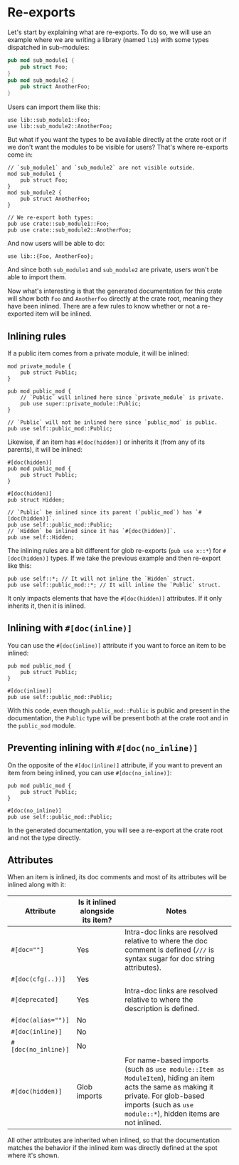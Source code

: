 # Re-exports

Let's start by explaining what are re-exports. To do so, we will use an example where we are
writing a library (named `lib`) with some types dispatched in sub-modules:

```rust
pub mod sub_module1 {
    pub struct Foo;
}
pub mod sub_module2 {
    pub struct AnotherFoo;
}
```

Users can import them like this:

```rust,ignore (inline)
use lib::sub_module1::Foo;
use lib::sub_module2::AnotherFoo;
```

But what if you want the types to be available directly at the crate root or if we don't want the
modules to be visible for users? That's where re-exports come in:

```rust,ignore (inline)
// `sub_module1` and `sub_module2` are not visible outside.
mod sub_module1 {
    pub struct Foo;
}
mod sub_module2 {
    pub struct AnotherFoo;
}

// We re-export both types:
pub use crate::sub_module1::Foo;
pub use crate::sub_module2::AnotherFoo;
```

And now users will be able to do:

```rust,ignore (inline)
use lib::{Foo, AnotherFoo};
```

And since both `sub_module1` and `sub_module2` are private, users won't be able to import them.

Now what's interesting is that the generated documentation for this crate will show both `Foo` and
`AnotherFoo` directly at the crate root, meaning they have been inlined. There are a few rules to
know whether or not a re-exported item will be inlined.

## Inlining rules

If a public item comes from a private module, it will be inlined:

```rust,ignore (inline)
mod private_module {
    pub struct Public;
}

pub mod public_mod {
    // `Public` will inlined here since `private_module` is private.
    pub use super::private_module::Public;
}

// `Public` will not be inlined here since `public_mod` is public.
pub use self::public_mod::Public;
```

Likewise, if an item has `#[doc(hidden)]` or inherits it (from any of its parents), it
will be inlined:

```rust,ignore (inline)
#[doc(hidden)]
pub mod public_mod {
    pub struct Public;
}

#[doc(hidden)]
pub struct Hidden;

// `Public` be inlined since its parent (`public_mod`) has `#[doc(hidden)]`.
pub use self::public_mod::Public;
// `Hidden` be inlined since it has `#[doc(hidden)]`.
pub use self::Hidden;
```

The inlining rules are a bit different for glob re-exports (`pub use x::*`) for `#[doc(hidden)]`
types. If we take the previous example and then re-export like this:

```rust,ignore (inline)
pub use self::*; // It will not inline the `Hidden` struct.
pub use self::public_mod::*; // It will inline the `Public` struct.
```

It only impacts elements that have the `#[doc(hidden)]` attributes. If it only inherits it, then it
is inlined.

## Inlining with `#[doc(inline)]`

You can use the `#[doc(inline)]` attribute if you want to force an item to be inlined:

```rust,ignore (inline)
pub mod public_mod {
    pub struct Public;
}

#[doc(inline)]
pub use self::public_mod::Public;
```

With this code, even though `public_mod::Public` is public and present in the documentation, the
`Public` type will be present both at the crate root and in the `public_mod` module.

## Preventing inlining with `#[doc(no_inline)]`

On the opposite of the `#[doc(inline)]` attribute, if you want to prevent an item from being
inlined, you can use `#[doc(no_inline)]`:

```rust,ignore (inline)
pub mod public_mod {
    pub struct Public;
}

#[doc(no_inline)]
pub use self::public_mod::Public;
```

In the generated documentation, you will see a re-export at the crate root and not the type
directly.

## Attributes

When an item is inlined, its doc comments and most of its attributes will be inlined along with it:

| Attribute | Is it inlined alongside its item? | Notes
|--|--|--
| `#[doc=""]` | Yes | Intra-doc links are resolved relative to where the doc comment is defined (`///` is syntax sugar for doc string attributes).
| `#[doc(cfg(..))]` | Yes |
| `#[deprecated]` | Yes | Intra-doc links are resolved relative to where the description is defined.
| `#[doc(alias="")]` | No |
| `#[doc(inline)]` | No |
| `#[doc(no_inline)]` | No |
| `#[doc(hidden)]` | Glob imports | For name-based imports (such as `use module::Item as ModuleItem`), hiding an item acts the same as making it private. For glob-based imports (such as `use module::*`), hidden items are not inlined.

All other attributes are inherited when inlined, so that the documentation matches the behavior if the inlined item was directly defined at the spot where it's shown.
